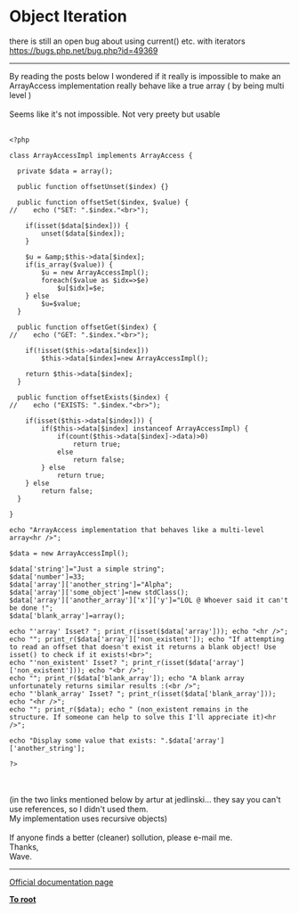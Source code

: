 # Object Iteration



there is still an open bug about using current() etc. with iterators<br>https://bugs.php.net/bug.php?id=49369  

---

By reading the posts below I wondered if it really is impossible to make an ArrayAccess implementation really behave like a true array ( by being multi level )<br><br>Seems like it&apos;s not impossible. Not very preety but usable<br><br>

```
<?php

class ArrayAccessImpl implements ArrayAccess {

  private $data = array();

  public function offsetUnset($index) {}

  public function offsetSet($index, $value) {
//    echo ("SET: ".$index."<br>");
    
    if(isset($data[$index])) {
        unset($data[$index]);
    }
    
    $u = &amp;$this->data[$index];
    if(is_array($value)) {
        $u = new ArrayAccessImpl();
        foreach($value as $idx=>$e)
            $u[$idx]=$e;
    } else
        $u=$value;
  }

  public function offsetGet($index) {
//    echo ("GET: ".$index."<br>");

    if(!isset($this->data[$index]))
        $this->data[$index]=new ArrayAccessImpl();
    
    return $this->data[$index];
  }

  public function offsetExists($index) {
//    echo ("EXISTS: ".$index."<br>");
    
    if(isset($this->data[$index])) {
        if($this->data[$index] instanceof ArrayAccessImpl) {
            if(count($this->data[$index]->data)>0)
                return true;
            else
                return false;
        } else
            return true;
    } else
        return false;
  }

}

echo "ArrayAccess implementation that behaves like a multi-level array<hr />";

$data = new ArrayAccessImpl();

$data['string']="Just a simple string";
$data['number']=33;
$data['array']['another_string']="Alpha";
$data['array']['some_object']=new stdClass();
$data['array']['another_array']['x']['y']="LOL @ Whoever said it can't be done !";
$data['blank_array']=array();

echo "'array' Isset? "; print_r(isset($data['array'])); echo "<hr />";
echo ""; print_r($data['array']['non_existent']); echo "If attempting to read an offset that doesn't exist it returns a blank object! Use isset() to check if it exists!<br>";
echo "'non_existent' Isset? "; print_r(isset($data['array']['non_existent'])); echo "<br />";
echo ""; print_r($data['blank_array']); echo "A blank array unfortunately returns similar results :(<br />";
echo "'blank_array' Isset? "; print_r(isset($data['blank_array'])); echo "<hr />";
echo ""; print_r($data); echo " (non_existent remains in the structure. If someone can help to solve this I'll appreciate it)<hr />";

echo "Display some value that exists: ".$data['array']['another_string'];

?>
```
<br><br>(in the two links mentioned below by artur at jedlinski... they say you can&apos;t use references, so I didn&apos;t used them.<br>My implementation uses recursive objects)<br><br>If anyone finds a better (cleaner) sollution, please e-mail me.<br>Thanks,<br>Wave.  

---

[Official documentation page](https://www.php.net/manual/en/language.oop5.iterations.php)

**[To root](/README.md)**